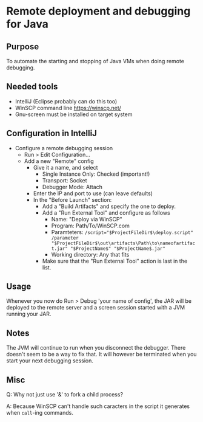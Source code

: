 # Remote deployment and debugging for Java

## Purpose
To automate the starting and stopping of Java VMs when doing remote debugging.

## Needed tools
* IntelliJ (Eclipse probably can do this too)
* WinSCP command line https://winscp.net/
* Gnu-screen must be installed on target system

## Configuration in IntelliJ
* Configure a remote debugging session
    * Run > Edit Configuration...
    * Add a new "Remote" config
        * Give it a name, and select
            * Single Instance Only: Checked (important!)
            * Transport: Socket
            * Debugger Mode: Attach
        * Enter the IP and port to use (can leave defaults)
        * In the "Before Launch" section:
            * Add a "Build Artifacts" and specify the one to deploy.
            * Add a "Run External Tool" and configure as follows
                * Name: "Deploy via WinSCP"
                * Program: Path/To/WinSCP.com
                * Paramteters: `/script="$ProjectFileDir$\deploy.script" /parameter "$ProjectFileDir$\out\artifacts\Path\to\nameofartifact.jar" "$ProjectName$" "$ProjectName$.jar"`
                * Working directory: Any that fits
            * Make sure that the "Run External Tool" action is last in the list.
  
## Usage
Whenever you now do Run > Debug 'your name of config', the JAR will be deployed to the remote server and a screen session started with a JVM running your JAR.

## Notes
The JVM will continue to run when you disconnect the debugger. There doesn't seem to be a way to fix that. It will however be terminated when you start your next debugging session.

## Misc
Q: Why not just use '&' to fork a child process?


A: Because WinSCP can't handle such caracters in the script it generates when `call`-ing commands.

